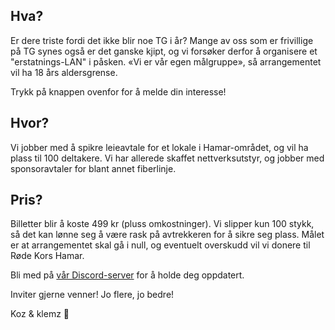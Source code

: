 ## Hva?
Er dere triste fordi det ikke blir noe TG i år? Mange av oss som er frivillige på TG synes også er det ganske kjipt, og vi forsøker derfor å organisere et "erstatnings-LAN" i påsken. &#171;Vi er vår egen målgruppe&#187;, så arrangementet vil ha 18 års aldersgrense.

Trykk på knappen ovenfor for å melde din interesse!

## Hvor?
Vi jobber med å spikre leieavtale for et lokale i Hamar-området, og vil ha plass til 100 deltakere. Vi har allerede skaffet nettverksutstyr, og jobber med sponsoravtaler for blant annet fiberlinje.

## Pris?
Billetter blir å koste 499 kr (pluss omkostninger). Vi slipper kun 100 stykk, så det kan lønne seg å være rask på avtrekkeren for å sikre seg plass. Målet er at arrangementet skal gå i null, og eventuelt overskudd vil vi donere til Røde Kors Hamar.

Bli med på [vår Discord-server](https://discord.gg/J4efDJAZnH) for å holde deg oppdatert.

Inviter gjerne venner! Jo flere, jo bedre!

Koz & klemz 💖

